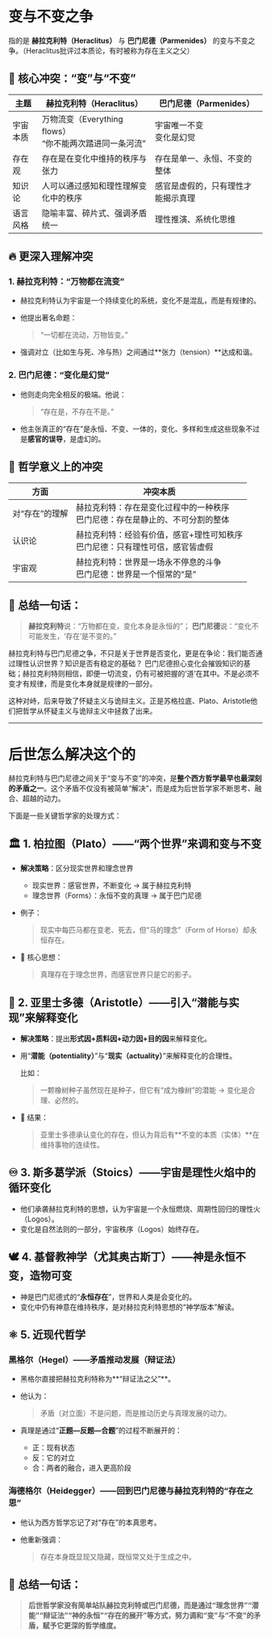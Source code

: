 # 变与不变之争

指的是 **赫拉克利特（Heraclitus）** 与 **巴门尼德（Parmenides）** 的变与不变之争。（Heraclitus批评过本质论，有时被称为存在主义之父）

## 🧠 核心冲突：**“变”与“不变”**

| 主题   | 赫拉克利特（Heraclitus）                        | 巴门尼德（Parmenides）  |
| ---- | ---------------------------------------- | ----------------- |
| 宇宙本质 | 万物流变（Everything flows）<br>“你不能两次踏进同一条河流” | 宇宙唯一不变<br>变化是幻觉   |
| 存在观  | 存在是在变化中维持的秩序与张力                          | 存在是单一、永恒、不变的整体    |
| 知识论  | 人可以通过感知和理性理解变化中的秩序                       | 感官是虚假的，只有理性才能揭示真理 |
| 语言风格 | 隐喻丰富、碎片式、强调矛盾统一                          | 理性推演、系统化思维        |
 
## 🔥 更深入理解冲突

### 1. **赫拉克利特：“万物都在流变”**

* 赫拉克利特认为宇宙是一个持续变化的系统，变化不是混乱，而是有规律的。
* 他提出著名命题：

  > “一切都在流动，万物皆变。”
* 强调对立（比如生与死、冷与热）之间通过\*\*张力（tension）\*\*达成和谐。

### 2. **巴门尼德：“变化是幻觉”**

* 他则走向完全相反的极端。他说：

  > “存在是，不存在不是。”
* 他主张真正的“存在”是永恒、不变、一体的，变化、多样和生成这些现象不过是**感官的误导**，是虚幻的。
 
## 🎯 哲学意义上的冲突

| 方面       | 冲突本质                                       |
| -------- | ------------------------------------------ |
| 对“存在”的理解 | 赫拉克利特：存在是变化过程中的一种秩序<br>巴门尼德：存在是静止的、不可分割的整体 |
| 认识论      | 赫拉克利特：经验有价值，感官+理性可知秩序<br>巴门尼德：只有理性可信，感官皆虚假 |
| 宇宙观      | 赫拉克利特：世界是一场永不停息的斗争<br>巴门尼德：世界是一个恒常的“是”     |
 
## 📌 总结一句话：

> **赫拉克利特**说：“万物都在变，变化本身是永恒的”；
> **巴门尼德**说：“变化不可能发生，‘存在’是不变的。”

赫拉克利特与巴门尼德之争，不只是关于世界是否变化，更是在争论：我们能否通过理性认识世界？知识是否有稳定的基础？ 巴门尼德担心变化会摧毁知识的基础；赫拉克利特则相信，即便一切流变，仍有可被把握的‘道’在其中。不是必须不变才有规律，而是变化本身就是规律的一部分。

这种对峙，后来导致了怀疑主义与诡辩主义。正是苏格拉底、Plato、Aristotle他们把哲学从怀疑主义与诡辩主义中拯救了出来。 

----

# 后世怎么解决这个的

赫拉克利特与巴门尼德之间关于“变与不变”的冲突，是**整个西方哲学最早也最深刻的矛盾之一**。这个矛盾不仅没有被简单“解决”，而是成为后世哲学家不断思考、融合、超越的动力。

下面是一些关键哲学家的处理方式：

## 🏛️ 1. **柏拉图（Plato）——“两个世界”来调和变与不变**

* **解决策略**：区分现实世界和理念世界

  * 现实世界：感官世界，不断变化 → 属于赫拉克利特
  * 理念世界（Forms）：永恒不变的真理 → 属于巴门尼德

* 例子：

  > 现实中每匹马都在变老、死去，但“马的理念”（Form of Horse）却永恒存在。

* 📌 核心思想：

  > 真理存在于理念世界，而感官世界只是它的影子。
 

## 🦉 2. **亚里士多德（Aristotle）——引入“潜能与实现”来解释变化**

* **解决策略**：提出**形式因+质料因+动力因+目的因**来解释变化。

* 用“**潜能（potentiality）**”与“**现实（actuality）**”来解释变化的合理性。

  比如：

  > 一颗橡树种子虽然现在是种子，但它有“成为橡树”的潜能 → 变化是合理、必然的。

* 📌 结果：

  > 亚里士多德承认变化的存在，但认为背后有\*\*不变的本质（实体）\*\*在维持事物的连续性。
 
## ♾️ 3. **斯多葛学派（Stoics）——宇宙是理性火焰中的循环变化**

* 他们承袭赫拉克利特的思想，认为宇宙是一个永恒燃烧、周期性回归的理性火（Logos）。
* 变化是自然法则的一部分，宇宙秩序（Logos）始终存在。
 

## 🕊️ 4. **基督教神学（尤其奥古斯丁）——神是永恒不变，造物可变**

* 神是巴门尼德式的“**永恒存在**”，世界和人类是会变化的。
* 变化中仍有神意在维持秩序，是对赫拉克利特思想的“神学版本”解读。
 
## ⚛️ 5. **近现代哲学**

### 黑格尔（Hegel）——**矛盾推动发展（辩证法）**

* 黑格尔直接把赫拉克利特称为\*\*“辩证法之父”\*\*。

* 他认为：

  > 矛盾（对立面）不是问题，而是推动历史与真理发展的动力。

* 真理是通过“**正题—反题—合题**”的过程不断展开的：

  * 正：现有状态
  * 反：它的对立
  * 合：两者的融合，进入更高阶段

### 海德格尔（Heidegger）——回到巴门尼德与赫拉克利特的“存在之思”

* 他认为西方哲学忘记了对“存在”的本真思考。
* 他重新强调：

  > 存在本身既显现又隐藏，既恒常又处于生成之中。
 
## 🧩 总结一句话：

> **后世哲学家没有简单站队赫拉克利特或巴门尼德，而是通过“理念世界”“潜能”“辩证法”“神的永恒”“存在的展开”等方式，努力调和“变”与“不变”的矛盾，赋予它更深的哲学维度。**
